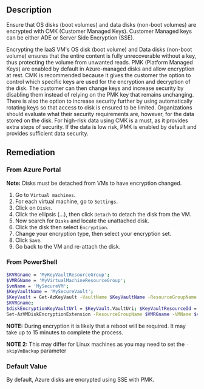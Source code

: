 ## Description

Ensure that OS disks (boot volumes) and data disks (non-boot volumes) are encrypted with CMK (Customer Managed Keys). Customer Managed keys can be either ADE or Server Side Encryption (SSE).

Encrypting the IaaS VM's OS disk (boot volume) and Data disks (non-boot volume) ensures that the entire content is fully unrecoverable without a key, thus protecting the volume from unwanted reads. PMK (Platform Managed Keys) are enabled by default in Azure-managed disks and allow encryption at rest. CMK is recommended because it gives the customer the option to control which specific keys are used for the encryption and decryption of the disk. The customer can then change keys and increase security by disabling them instead of relying on the PMK key that remains unchanging. There is also the option to increase security further by using automatically rotating keys so that access to disk is ensured to be limited. Organizations should evaluate what their security requirements are, however, for the data stored on the disk. For high-risk data using CMK is a must, as it provides extra steps of security. If the data is low risk, PMK is enabled by default and provides sufficient data security.

## Remediation

### From Azure Portal

**Note:** Disks must be detached from VMs to have encryption changed.

1. Go to `Virtual machines`.
2. For each virtual machine, go to `Settings`.
3. Click on `Disks`.
4. Click the ellipsis (...), then click `Detach` to detach the disk from the VM.
5. Now search for `Disks` and locate the unattached disk.
6. Click the disk then select `Encryption`.
7. Change your encryption type, then select your encryption set.
8. Click `Save`.
9. Go back to the VM and re-attach the disk.

### From PowerShell

```bash
$KVRGname = 'MyKeyVaultResourceGroup';
$VMRGName = 'MyVirtualMachineResourceGroup';
$vmName = 'MySecureVM';
$KeyVaultName = 'MySecureVault';
$KeyVault = Get-AzKeyVault -VaultName $KeyVaultName -ResourceGroupName
$KVRGname;
$diskEncryptionKeyVaultUrl = $KeyVault.VaultUri; $KeyVaultResourceId = $KeyVault.ResourceId;
Set-AzVMDiskEncryptionExtension -ResourceGroupName $VMRGname -VMName $vmName -DiskEncryptionKeyVaultUrl $diskEncryptionKeyVaultUrl - DiskEncryptionKeyVaultId $KeyVaultResourceId;
```

**NOTE:** During encryption it is likely that a reboot will be required. It may take up to 15 minutes to complete the process.

**NOTE 2:** This may differ for Linux machines as you may need to set the `-skipVmBackup` parameter

### Default Value

By default, Azure disks are encrypted using SSE with PMK.

